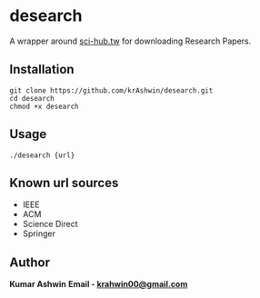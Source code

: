 # desearch
A wrapper around [sci-hub.tw](sci-hub.tw) for downloading Research Papers.

## Installation
```shell
git clone https://github.com/krAshwin/desearch.git
cd desearch 
chmod +x desearch
```
## Usage
```shell
./desearch {url}
```

## Known url sources
- IEEE
- ACM
- Science Direct
- Springer

## Author
**Kumar Ashwin**
**Email - krahwin00@gmail.com**
